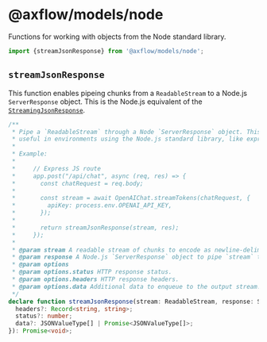 # @axflow/models/node

Functions for working with objects from the Node standard library.

```ts
import {streamJsonResponse} from '@axflow/models/node';
```

## `streamJsonResponse`

This function enables pipeing chunks from a `ReadableStream` to a Node.js `ServerResponse` object. This is the Node.js equivalent of the [`StreamingJsonResponse`](/documentation/models/shared.md#streamingjsonresponse).

```ts
/**
 * Pipe a `ReadableStream` through a Node `ServerResponse` object. This is
 * useful in environments using the Node.js standard library, like express.
 *
 * Example:
 *
 *     // Express JS route
 *     app.post("/api/chat", async (req, res) => {
 *       const chatRequest = req.body;
 *
 *       const stream = await OpenAIChat.streamTokens(chatRequest, {
 *         apiKey: process.env.OPENAI_API_KEY,
 *       });
 *
 *       return streamJsonResponse(stream, res);
 *     });
 *
 * @param stream A readable stream of chunks to encode as newline-delimited JSON.
 * @param response A Node.js `ServerResponse` object to pipe `stream` to.
 * @param options
 * @param options.status HTTP response status.
 * @param options.headers HTTP response headers.
 * @param options.data Additional data to enqueue to the output stream. If data is a `Promise`, the stream will wait for it to resolve and enqueue its resolved values before closing.
 */
declare function streamJsonResponse(stream: ReadableStream, response: ServerResponse, options?: {
  headers?: Record<string, string>;
  status?: number;
  data?: JSONValueType[] | Promise<JSONValueType[]>;
}): Promise<void>;
```
